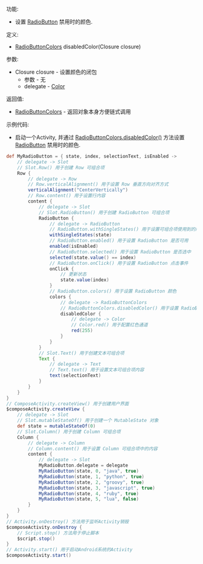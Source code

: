 功能:

+ 设置 [RadioButton](/API/UI/Compose/Widget/RadioButton/README.md) 禁用时的颜色.

定义:

+ [RadioButtonColors](/API/UI/Compose/Theme/Color/RadioButtonColors/README.md) disabledColor(Closure
  closure)

参数:

+ Closure closure - 设置颜色的闭包
    + 参数 - 无
    + delegate - [Color](/API/UI/Compose/Theme/Color/Color/README.md)

返回值:

+ [RadioButtonColors](/API/UI/Compose/Theme/Color/RadioButtonColors/README.md) - 返回对象本身方便链式调用

示例代码:

+ 启动一个Activity,
  并通过 [RadioButtonColors.disabledColor()](/API/UI/Compose/Theme/Color/RadioButtonColors/README.md?id=disabledColor)
  方法设置 [RadioButton](/API/UI/Compose/Widget/RadioButton/README.md) 禁用时的颜色.

```groovy
def MyRadioButton = { state, index, selectionText, isEnabled ->
    // delegate -> Slot
    // Slot.Row() 用于创建 Row 可组合项
    Row {
        // delegate -> Row
        // Row.verticalAlignment() 用于设置 Row 垂直方向对齐方式
        verticalAlignment("CenterVertically")
        // Row.content() 用于设置行内容
        content {
            // delegate -> Slot
            // Slot.RadioButton() 用于创建 RadioButton 可组合项
            RadioButton {
                // delegate -> RadioButton
                // RadioButton.withSingleStates() 用于设置可组合项使用到的所有 SingleState
                withSingleStates(state)
                // RadioButton.enabled() 用于设置 RadioButton 是否可用
                enabled(isEnabled)
                // RadioButton.selected() 用于设置 RadioButton 是否选中
                selected(state.value() == index)
                // RadioButton.onClick() 用于设置 RadioButton 点击事件
                onClick {
                    // 更新状态
                    state.value(index)
                }
                // RadioButton.colors() 用于设置 RadioButton 颜色
                colors {
                    // delegate -> RadioButtonColors
                    // RadioButtonColors.disabledColor() 用于设置 RadioButton 禁用时的颜色
                    disabledColor {
                        // delegate -> Color
                        // Color.red() 用于配置红色通道
                        red(255)
                    }
                }
            }
            // Slot.Text() 用于创建文本可组合项
            Text {
                // delegate -> Text
                // Text.text() 用于设置文本可组合项内容
                text(selectionText)
            }
        }
    }
}
// ComposeActivity.createView() 用于创建用户界面
$composeActivity.createView {
    // delegate -> Slot
    // Slot.mutableStateOf() 用于创建一个 MutableState 对象
    def state = mutableStateOf(0)
    // Slot.Column() 用于创建 Column 可组合项
    Column {
        // delegate -> Column
        // Column.content() 用于设置 Column 可组合项中的内容
        content {
            // delegate -> Slot
            MyRadioButton.delegate = delegate
            MyRadioButton(state, 0, "java", true)
            MyRadioButton(state, 1, "python", true)
            MyRadioButton(state, 2, "groovy", true)
            MyRadioButton(state, 3, "javascript", true)
            MyRadioButton(state, 4, "ruby", true)
            MyRadioButton(state, 5, "lua", false)
        }
    }
}
// Activity.onDestroy() 方法用于监听Activity销毁
$composeActivity.onDestroy {
    // Script.stop() 方法用于停止脚本
    $script.stop()
}
// Activity.start() 用于启动Android系统的Activity
$composeActivity.start()
```
